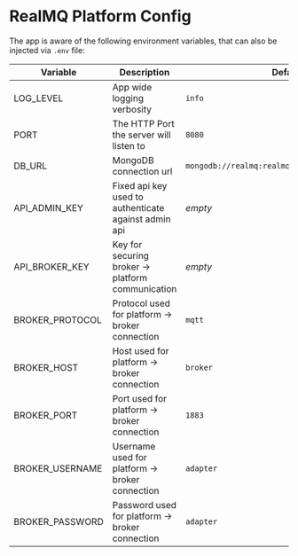 # RealMQ Platform Config

The app is aware of the following environment variables,
that can also be injected via `.env` file:

| Variable        | Description                                          | Default                                         |
|-----------------|------------------------------------------------------|-------------------------------------------------|
| LOG_LEVEL       | App wide logging verbosity                           | `info`                                          |
| PORT            | The HTTP Port the server will listen to              | `8080`                                          |
| DB_URL          | MongoDB connection url                               | `mongodb://realmq:realmq@database:27017/realmq` |
| API_ADMIN_KEY   | Fixed api key used to authenticate against admin api | _empty_                                         |
| API_BROKER_KEY  | Key for securing broker -> platform communication    | _empty_                                         |
| BROKER_PROTOCOL | Protocol used for platform -> broker connection      | `mqtt`                                          |
| BROKER_HOST     | Host used for platform -> broker connection          | `broker`                                        |
| BROKER_PORT     | Port used for platform -> broker connection          | `1883`                                          |
| BROKER_USERNAME | Username used for platform -> broker connection      | `adapter`                                       |
| BROKER_PASSWORD | Password used for platform -> broker connection      | `adapter`                                       |
